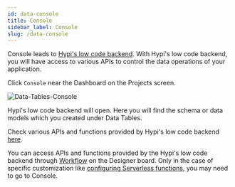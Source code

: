 ```yaml
---
id: data-console
title: Console
sidebar_label: Console
slug: /data-console
---
```


Console leads to [Hypi's low code backend](https://docs.hypi.app/docs/). With Hypi's low code backend, you will have access to various APIs to control the data operations of your application. 

Click `Console` near the Dashboard on the Projects screen.  

![Data-Tables-Console](/img/Data-Tables-Console.PNG)


Hypi's low code backend will open. Here you will find the schema or data models which you created under Data Tables.

Check various APIs and functions provided by Hypi's low code backend [here](https://docs.hypi.app/docs/).

You can access APIs and functions provided by the Hypi's low code backend through [Workflow](#) on the Designer board. Only in the case of specific customization like [configuring Serverless functions](https://docs.hypi.app/docs/serverless), you may need to go to Console.
